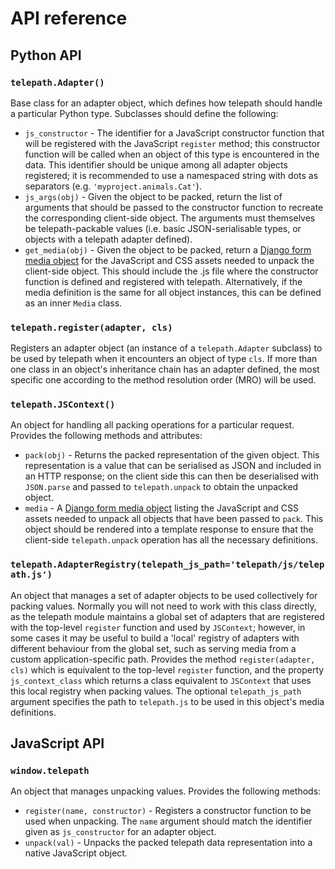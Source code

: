 # API reference

## Python API

### `telepath.Adapter()`

Base class for an adapter object, which defines how telepath should handle a particular Python type. Subclasses should define the following:

* `js_constructor` - The identifier for a JavaScript constructor function that will be registered with the JavaScript `register` method; this constructor function will be called when an object of this type is encountered in the data. This identifier should be unique among all adapter objects registered; it is recommended to use a namespaced string with dots as separators (e.g. `'myproject.animals.Cat'`).
* `js_args(obj)` - Given the object to be packed, return the list of arguments that should be passed to the constructor function to recreate the corresponding client-side object. The arguments must themselves be telepath-packable values (i.e. basic JSON-serialisable types, or objects with a telepath adapter defined).
* `get_media(obj)` - Given the object to be packed, return a [Django form media object](https://docs.djangoproject.com/en/stable/topics/forms/media/) for the JavaScript and CSS assets needed to unpack the client-side object. This should include the .js file where the constructor function is defined and registered with telepath. Alternatively, if the media definition is the same for all object instances, this can be defined as an inner `Media` class.

### `telepath.register(adapter, cls)`

Registers an adapter object (an instance of a `telepath.Adapter` subclass) to be used by telepath when it encounters an object of type `cls`. If more than one class in an object's inheritance chain has an adapter defined, the most specific one according to the method resolution order (MRO) will be used.

### `telepath.JSContext()`

An object for handling all packing operations for a particular request. Provides the following methods and attributes:

* `pack(obj)` - Returns the packed representation of the given object. This representation is a value that can be serialised as JSON and included in an HTTP response; on the client side this can then be deserialised with `JSON.parse` and passed to `telepath.unpack` to obtain the unpacked object.
* `media` - A [Django form media object](https://docs.djangoproject.com/en/stable/topics/forms/media/) listing the JavaScript and CSS assets needed to unpack all objects that have been passed to `pack`. This object should be rendered into a template response to ensure that the client-side `telepath.unpack` operation has all the necessary definitions.

### `telepath.AdapterRegistry(telepath_js_path='telepath/js/telepath.js')`

An object that manages a set of adapter objects to be used collectively for packing values. Normally you will not need to work with this class directly, as the telepath module maintains a global set of adapters that are registered with the top-level `register` function and used by `JSContext`; however, in some cases it may be useful to build a 'local' registry of adapters with different behaviour from the global set, such as serving media from a custom application-specific path. Provides the method `register(adapter, cls)` which is equivalent to the top-level `register` function, and the property `js_context_class` which returns a class equivalent to `JSContext` that uses this local registry when packing values. The optional `telepath_js_path` argument specifies the path to `telepath.js` to be used in this object's media definitions.


## JavaScript API

### `window.telepath`

An object that manages unpacking values. Provides the following methods:

* `register(name, constructor)` - Registers a constructor function to be used when unpacking. The `name` argument should match the identifier given as `js_constructor` for an adapter object.
* `unpack(val)` - Unpacks the packed telepath data representation into a native JavaScript object.
